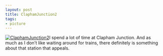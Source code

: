 ```yaml
---
layout: post
title: ClaphamJunction2
tags:
- picture
---
```



[![ClaphamJunction2](http://farm1.static.flickr.com/5/4954887_dae11bc094_t.jpg "Clapham Junction")](http://www.flickr.com/photos/qmacro/4954887/ "ClaphamJunction2 by qmacro, on Flickr")I spend a lot of time at Clapham Junction. And as much as I don’t like waiting around for trains, there definitely is something about that station that appeals.


